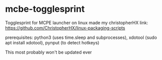 # mcbe-togglesprint
Togglesprint for MCPE launcher on linux made my christopherHX
link:  https://github.com/ChristopherHX/linux-packaging-scripts

prerequisites: python3  (uses time.sleep and subprocesses),
               xdotool  (sudo apt install xdotool),
               pynput   (to detect hotkeys)

This most probably won't be updated ever
